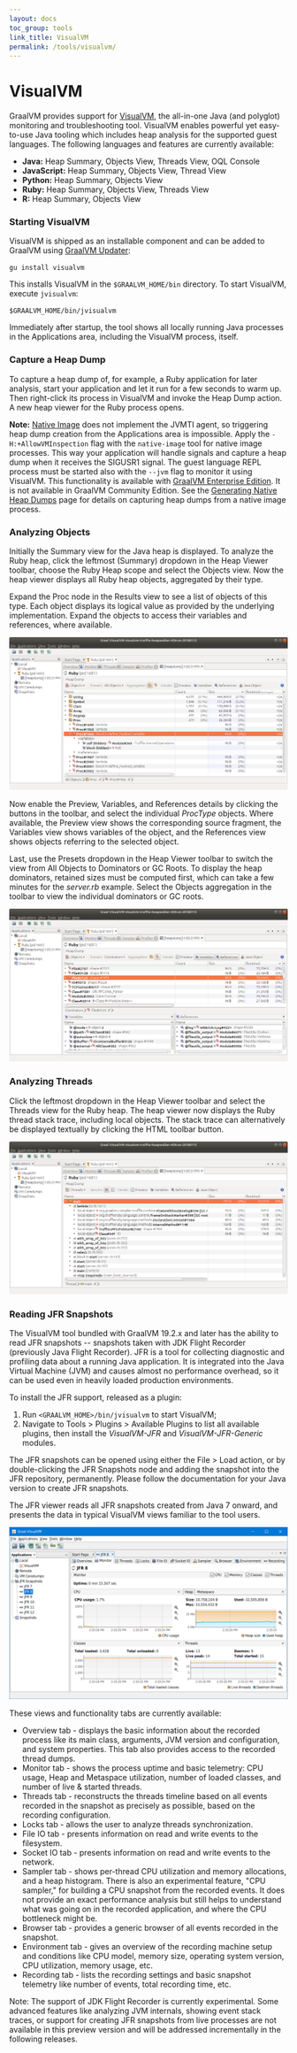 ```yaml
---
layout: docs
toc_group: tools
link_title: VisualVM
permalink: /tools/visualvm/
---
```


# VisualVM

GraalVM provides support for [VisualVM](https://visualvm.github.io), the all-in-one Java (and polyglot) monitoring and troubleshooting tool. VisualVM enables powerful yet easy-to-use Java tooling which includes heap analysis for the supported guest languages. The following languages and features are currently available:

 - __Java:__ Heap Summary, Objects View, Threads View, OQL Console
 - __JavaScript:__ Heap Summary, Objects View, Thread View
 - __Python:__ Heap Summary, Objects View
 - __Ruby:__ Heap Summary, Objects View, Threads View
 - __R:__ Heap Summary, Objects View

### Starting VisualVM

VisualVM is shipped as an installable component and can be added to GraalVM using [GraalVM Updater](../reference-manual/graalvm-updater.md):

```shell
gu install visualvm
```

This installs VisualVM in the `$GRAALVM_HOME/bin` directory.
To start VisualVM, execute `jvisualvm`:

```shell
$GRAALVM_HOME/bin/jvisualvm
```
Immediately after startup, the tool shows all locally running Java processes in the Applications area, including the VisualVM process, itself.

### Capture a Heap Dump
To capture a heap dump of, for example, a Ruby application for later analysis, start your application and let it run for a few seconds to warm up.
Then right-click its process in VisualVM and invoke the Heap Dump action.
A new heap viewer for the Ruby process opens.

__Note:__ [Native Image](../reference-manual/native-image/README.md) does not implement the JVMTI agent, so triggering heap dump creation from the Applications area is impossible.
Apply the `-H:+AllowVMInspection` flag with the `native-image` tool for native image processes.
This way your application will handle signals and capture a heap dump when it receives the SIGUSR1 signal.
The guest language REPL process must be started also with the `--jvm` flag to monitor it using VisualVM.
This functionality is available with [GraalVM Enterprise Edition](https://www.oracle.com/downloads/graalvm-downloads.html).
It is not available in GraalVM Community Edition.
See the [Generating Native Heap Dumps](../reference-manual/native-image/guides/create-heap-dump-from-native-executable.md) page for details on capturing heap dumps from a native image process.

### Analyzing Objects
Initially the Summary view for the Java heap is displayed.
To analyze the Ruby heap, click the leftmost (Summary) dropdown in the Heap Viewer toolbar, choose the Ruby Heap scope and select the Objects view.
Now the heap viewer displays all Ruby heap objects, aggregated by their type.

Expand the Proc node in the Results view to see a list of objects of this type.
Each object displays its logical value as provided by the underlying implementation.
Expand the objects to access their variables and references, where available.

![](img/HeapViewer_objects.png)

Now enable the Preview, Variables, and References details by clicking the buttons in the toolbar, and select the individual _ProcType_ objects.
Where available, the Preview view shows the corresponding source fragment, the Variables view shows variables of the object, and the References view shows objects referring to the selected object.

Last, use the Presets dropdown in the Heap Viewer toolbar to switch the view from All Objects to Dominators or GC Roots.
To display the heap dominators, retained sizes must be computed first, which can take a few minutes for the _server.rb_ example.
Select the Objects aggregation in the toolbar to view the individual dominators or GC roots.

![](img/HeapViewer_objects_dominators.png)

### Analyzing Threads
Click the leftmost dropdown in the Heap Viewer toolbar and select the Threads view for the Ruby heap.
The heap viewer now displays the Ruby thread stack trace, including local objects. The stack trace can alternatively be displayed textually by clicking the HTML toolbar button.

![](img/HeapViewer_thread.png)

### Reading JFR Snapshots
The VisualVM tool bundled with GraalVM 19.2.x and later has the ability to read JFR snapshots -- snapshots taken with JDK Flight Recorder (previously Java Flight Recorder).
JFR is a tool for collecting diagnostic and profiling data about a running Java application.
It is integrated into the Java Virtual Machine (JVM) and causes almost no performance overhead, so it can be used even in heavily loaded production environments.

To install the JFR support, released as a plugin:
1. Run `<GRAALVM_HOME>/bin/jvisualvm` to start VisualVM;
2. Navigate to Tools > Plugins > Available Plugins to list all available plugins, then install the _VisualVM-JFR_ and
_VisualVM-JFR-Generic_ modules.

The JFR snapshots can be opened using either the File > Load action, or by double-clicking the JFR Snapshots node and adding the snapshot into the JFR
repository, permanently.
Please follow the documentation for your Java version to create JFR snapshots.

The JFR viewer reads all JFR snapshots created from Java 7 onward, and presents the data in typical VisualVM views familiar to the tool users.

![](img/visualvm_jfr.png)

These views and functionality tabs are currently available:

* Overview tab - displays the basic information about the recorded process like
its main class, arguments, JVM version and configuration, and system properties.
This tab also provides access to the recorded thread dumps.
* Monitor tab - shows the process uptime and basic telemetry: CPU usage, Heap
and Metaspace utilization, number of loaded classes, and number of live & started
threads.
* Threads tab - reconstructs the threads timeline based on all events recorded in
the snapshot as precisely as possible, based on the recording configuration.
* Locks tab - allows the user to analyze threads synchronization.
* File IO tab - presents information on read and write events to the filesystem.
* Socket IO tab - presents information on read and write events to the network.
* Sampler tab - shows per-thread CPU utilization and memory allocations, and a
heap histogram. There is also an experimental feature, "CPU sampler," for building a CPU
snapshot from the recorded events. It does not provide an exact performance
analysis but still helps to understand what was going on in the recorded
application, and where the CPU bottleneck might be.
* Browser tab - provides a generic browser of all events recorded in the snapshot.
* Environment tab - gives an overview of the recording machine setup and conditions
like CPU model, memory size, operating system version, CPU utilization, memory
usage, etc.
* Recording tab - lists the recording settings and basic snapshot telemetry like
number of events, total recording time, etc.

Note: The support of JDK Flight Recorder is currently experimental. Some advanced features like analyzing JVM internals, showing event stack traces, or support for creating JFR snapshots from live processes are not available in this preview version and will be addressed incrementally in the following releases.
